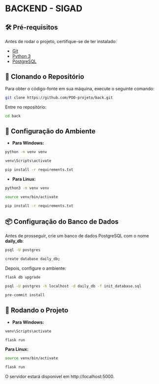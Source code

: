 # BACKEND - SIGAD

## 🛠 Pré-requisitos
Antes de rodar o projeto, certifique-se de ter instalado:

- [Git](#)
- [Python 3](#)
- [PostgreSQL](#)

## 🚫 Clonando o Repositório
Para obter o código-fonte em sua máquina, execute o seguinte comando:
```bash
git clone https://github.com/POO-projeto/back.git
```
Entre no repositório: 
```bash
cd back
```

## 🔧 Configuração do Ambiente

- **Para Windows:**
```bash
python -m venv venv
```
```bash
venv\Scripts\activate
```
```bash
pip install -r requirements.txt
```
- **Para Linux:**

```bash
python3 -m venv venv
```
```bash
source venv/bin/activate
```
```bash
pip install -r requirements.txt
```

## 📦 Configuração do Banco de Dados

Antes de prosseguir, crie um banco de dados PostgreSQL com o nome **daily_db**:
```bash
psql -U postgres
```
```bash
create database daily_db;
```
Depois, configure o ambiente:
```bash
flask db upgrade
```
```bash
psql -U postgres -h localhost -d daily_db -f init_database.sql
```
```bash
pre-commit install
```

## 🚀 Rodando o Projeto
- **Para Windows:**
```bash
venv\Scripts\activate
```
```bash
flask run
```

**Para Linux:**
```bash
source venv/bin/activate
```
```bash
flask run
```

O servidor estará disponível em http://localhost:5000.